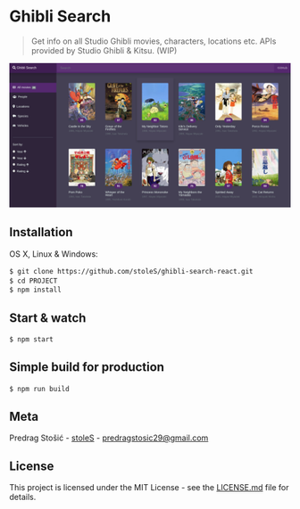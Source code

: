 # Ghibli Search

> Get info on all Studio Ghibli movies, characters, locations etc. APIs provided by Studio Ghibli & Kitsu. (WIP)

![](ghibli-search.png)

## Installation

OS X, Linux & Windows:

```sh
$ git clone https://github.com/stoleS/ghibli-search-react.git
$ cd PROJECT
$ npm install
```

## Start & watch

```sh
$ npm start
```

## Simple build for production

```sh
$ npm run build
```

## Meta

Predrag Stošić - [stoleS](https://github.com/stoleS) - predragstosic29@gmail.com

## License

This project is licensed under the MIT License - see the [LICENSE.md](https://github.com/stoleS/ghibli-search-react/blob/master/LICENSE) file for details.
